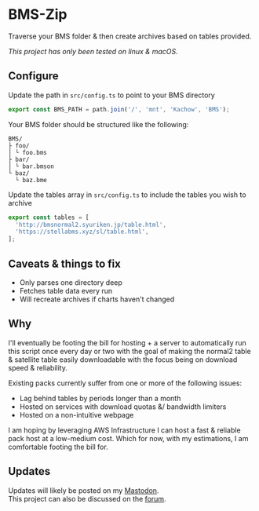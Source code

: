 # BMS-Zip

Traverse your BMS folder & then create archives based on tables provided.

*This project has only been tested on linux & macOS.*

## Configure

Update the path in `src/config.ts` to point to your BMS directory

```ts
export const BMS_PATH = path.join('/', 'mnt', 'Kachow', 'BMS');
```

Your BMS folder should be structured like the following:

```
BMS/
├ foo/
│ └ foo.bms
├ bar/
│ └ bar.bmson
└ baz/
  └ baz.bme
```

Update the tables array in `src/config.ts` to include the tables you wish to archive
```ts
export const tables = [
  'http://bmsnormal2.syuriken.jp/table.html',
  'https://stellabms.xyz/sl/table.html',
];
```

## Caveats & things to fix

- Only parses one directory deep
- Fetches table data every run
- Will recreate archives if charts haven't changed

## Why

I'll eventually be footing the bill for hosting + a server to automatically run this script once every day or two with the goal of making the normal2 table & satellite table easily downloadable with the focus being on download speed & reliability.

Existing packs currently suffer from one or more of the following issues:

- Lag behind tables by periods longer than a month
- Hosted on services with download quotas &/ bandwidth limiters
- Hosted on a non-intuitive webpage

I am hoping by leveraging AWS Infrastructure I can host a fast & reliable pack host at a low-medium cost. Which for now, with my estimations, I am comfortable footing the bill for.

## Updates

Updates will likely be posted on my [Mastodon](https://mastodon.pfy.ch/@pfych).  
This project can also be discussed on the [forum](https://forum.pfy.ch/viewtopic.php?t=6).
